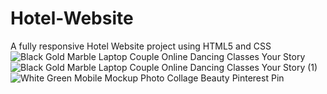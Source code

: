 # Hotel-Website
A fully responsive Hotel Website project using HTML5 and CSS 
![Black Gold Marble Laptop Couple Online Dancing Classes Your Story](https://user-images.githubusercontent.com/96364290/190637029-e829ab6c-e045-414b-928a-4b1cce47ee6b.jpg)
![Black Gold Marble Laptop Couple Online Dancing Classes Your Story (1)](https://user-images.githubusercontent.com/96364290/190637022-0f35bffe-593e-48dc-8a04-9a2c083f381a.jpg)
![White   Green Mobile Mockup Photo Collage Beauty Pinterest Pin](https://user-images.githubusercontent.com/96364290/190760875-9d59afb7-8769-413c-8269-079a75e4b98d.jpg)
